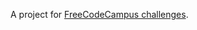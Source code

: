 A project for [FreeCodeCampus challenges](https://www.freecodecamp.org/challenges/build-a-roguelike-dungeon-crawler-game).